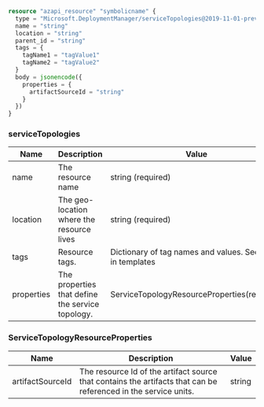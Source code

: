 ```terraform
resource "azapi_resource" "symbolicname" {
  type = "Microsoft.DeploymentManager/serviceTopologies@2019-11-01-preview"
  name = "string"
  location = "string"
  parent_id = "string"
  tags = {
    tagName1 = "tagValue1"
    tagName2 = "tagValue2"
  }
  body = jsonencode({
    properties = {
      artifactSourceId = "string"
    }
  })
}

```

### serviceTopologies

| Name | Description | Value |
|-|-|-|
| name | The resource name | string (required) |
| location | The geo-location where the resource lives | string (required) |
| tags | Resource tags. | Dictionary of tag names and values. SeeTags in templates |
| properties | The properties that define the service topology. | ServiceTopologyResourceProperties(required) |


### ServiceTopologyResourceProperties

| Name | Description | Value |
|-|-|-|
| artifactSourceId | The resource Id of the artifact source that contains the artifacts that can be referenced in the service units. | string |


